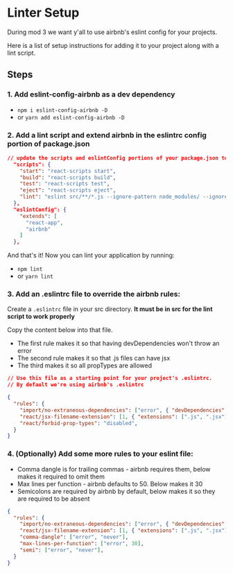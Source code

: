 # Linter Setup

During mod 3 we want y'all to use airbnb's eslint config for your projects.

Here is a list of setup instructions for adding it to your project along with a lint script. 

## Steps

### 1. Add eslint-config-airbnb as a dev dependency
  * `npm i eslint-config-airbnb -D`
  * or `yarn add eslint-config-airbnb -D`

### 2. Add a lint script and extend airbnb in the eslintrc config portion of package.json

```json
// update the scripts and eslintConfig portions of your package.json to match below
  "scripts": {
    "start": "react-scripts start",
    "build": "react-scripts build",
    "test": "react-scripts test",
    "eject": "react-scripts eject",
    "lint": "eslint src/**/*.js --ignore-pattern node_modules/ --ignore-pattern src/serviceWorker.js"
  },
  "eslintConfig": {
    "extends": [
      "react-app",
      "airbnb"
    ]
  },
```

And that's it! Now you can lint your application by running:
  
  * `npm lint`
  * or `yarn lint`

### 3. Add an .eslintrc file to override the airbnb rules:

Create a `.eslintrc` file in your src directory. **It must be in src for the lint script to work properly**

Copy the content below into that file. 
  * The first rule makes it so that having devDependencies won't throw an error
  * The second rule makes it so that .js files can have jsx
  * The third makes it so all propTypes are allowed
  
```json
// Use this file as a starting point for your project's .eslintrc. 
// By default we're using airbnb's .eslintrc

{
  "rules": {
    "import/no-extraneous-dependencies": ["error", { "devDependencies": true }],
    "react/jsx-filename-extension": [1, { "extensions": [".js", ".jsx"] }],
    "react/forbid-prop-types": "disabled",
  }
}
```

### 4. (Optionally) Add some more rules to your eslint file:

* Comma dangle is for trailing commas - airbnb requires them, below makes it required to omit them
* Max lines per function - airbnb defaults to 50. Below makes it 30
* Semicolons are required by airbnb by default, below makes it so they are required to be absent

```json
{
  "rules": {
    "import/no-extraneous-dependencies": ["error", { "devDependencies": true }],
    "react/jsx-filename-extension": [1, { "extensions": [".js", ".jsx"] }],
    "comma-dangle": ["error", "never"],
    "max-lines-per-function": ["error", 30],
    "semi": ["error", "never"],
  }
}
```
